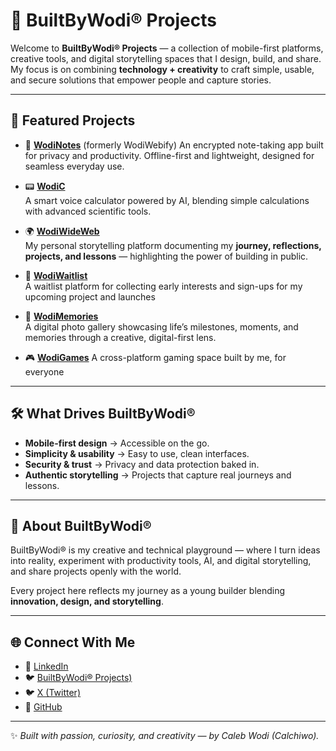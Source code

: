 # 🚀 BuiltByWodi® Projects

Welcome to **BuiltByWodi® Projects** — a collection of mobile-first platforms, creative tools, and digital storytelling spaces that I design, build, and share.  
My focus is on combining **technology + creativity** to craft simple, usable, and secure solutions that empower people and capture stories.

---

## 🌟 Featured Projects

- 🔐 [**WodiNotes**](https://github.com/Calchiwo/WodiWebify) (formerly WodiWebify) 
  An encrypted note-taking app built for privacy and productivity. Offline-first and lightweight, designed for seamless everyday use.

- 📟 [**WodiC**](https://github.com/Calchiwo/WodiC)  
  A smart voice calculator powered by AI, blending simple calculations with advanced scientific tools.

- 🌍 [**WodiWideWeb**](https://wodiwideweb.netlify.app)  
  My personal storytelling platform documenting my **journey, reflections, projects, and lessons** — highlighting the power of building in public.

- 🧪 [**WodiWaitlist**](https://wodiwaitlist.netlify.app)  
  A waitlist platform for collecting early interests and sign-ups for my upcoming project and launches

- 📸 [**WodiMemories**](https://wodimemories.netlify.app)  
  A digital photo gallery showcasing life’s milestones, moments, and memories through a creative, digital-first lens.

- 🎮 [**WodiGames**](https://wodigames.netlify.app)
  A cross-platform gaming space built by me, for everyone
---

## 🛠️ What Drives BuiltByWodi®
- **Mobile-first design** → Accessible on the go.  
- **Simplicity & usability** → Easy to use, clean interfaces.  
- **Security & trust** → Privacy and data protection baked in.  
- **Authentic storytelling** → Projects that capture real journeys and lessons.

---

## 📌 About BuiltByWodi®
BuiltByWodi® is my creative and technical playground — where I turn ideas into reality, experiment with productivity tools, AI, and digital storytelling, and share projects openly with the world.  

Every project here reflects my journey as a young builder blending **innovation, design, and storytelling**.

---

## 🌐 Connect With Me
- 💼 [LinkedIn](https://linkedin.com/in/Calchiwo)
- 🐦 [BuiltByWodi® Projects)](https://x.com/BuiltByWodi)  
- 🐦 [X (Twitter)](https://x.com/calchiwo)  
- 📂 [GitHub](https://github.com/Calchiwo/BuiltByWodi)

---

✨ *Built with passion, curiosity, and creativity — by Caleb Wodi (Calchiwo).*